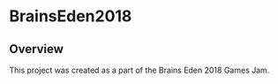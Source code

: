 # BrainsEden2018

## Overview
This project was created as a part of the Brains Eden 2018 Games Jam.

